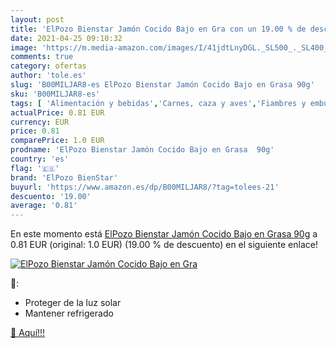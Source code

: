```yaml
---
layout: post
title: 'ElPozo Bienstar Jamón Cocido Bajo en Gra con un 19.00 % de descuento'
date: 2021-04-25 09:10:32
image: 'https://m.media-amazon.com/images/I/41jdtLnyDGL._SL500_._SL400_.jpg'
comments: true
category: ofertas
author: 'tole.es'
slug: 'B00MILJAR8-es ElPozo Bienstar Jamón Cocido Bajo en Grasa 90g'
sku: 'B00MILJAR8-es'
tags: [ 'Alimentación y bebidas','Carnes, caza y aves','Fiambres y embutidos','elpozo bienstar','jamón', ]
actualPrice: 0.81 EUR
currency: EUR
price: 0.81
comparePrice: 1.0 EUR
prodname: 'ElPozo Bienstar Jamón Cocido Bajo en Grasa  90g'
country: 'es'
flag: '🇪🇸'
brand: 'ElPozo BienStar'
buyurl: 'https://www.amazon.es/dp/B00MILJAR8/?tag=tolees-21'
descuento: '19.00'
average: '0.81'
---
```


En este momento está [ElPozo Bienstar Jamón Cocido Bajo en Grasa  90g](https://www.amazon.es/dp/B00MILJAR8/?tag=tolees-21) a 0.81 EUR (original: 1.0 EUR) (19.00 %  de descuento) en el siguiente enlace!

[![ElPozo Bienstar Jamón Cocido Bajo en Gra](https://m.media-amazon.com/images/I/41jdtLnyDGL._SL500_._SL400_.jpg)](https://www.amazon.es/dp/B00MILJAR8/?tag=tolees-21)

🔎:

- Proteger de la luz solar
- Mantener refrigerado

[🛒 Aquí!!!](https://www.amazon.es/dp/B00MILJAR8/?tag=tolees-21)
